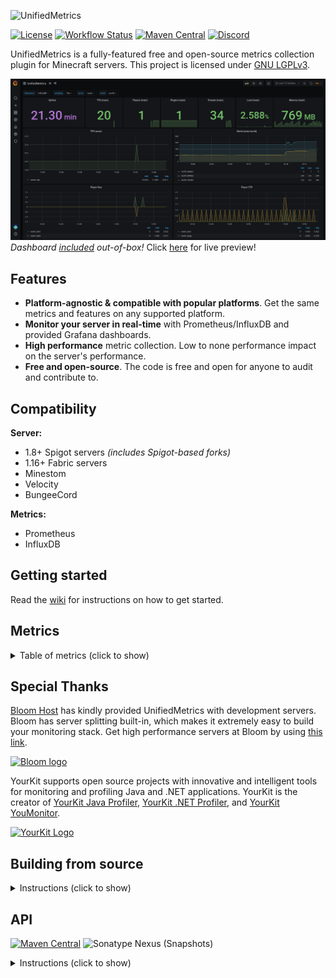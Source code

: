 ![UnifiedMetrics](.github/assets/banner.png)

[![License](https://img.shields.io/github/license/Cubxity/UnifiedMetrics?style=flat-square)](COPYING.LESSER)
[![Workflow Status](https://img.shields.io/github/workflow/status/Cubxity/UnifiedMetrics/gradle-preview-ci/master?style=flat-square)](https://github.com/Cubxity/UnifiedMetrics/actions)
[![Maven Central](https://img.shields.io/maven-central/v/dev.cubxity.plugins/unifiedmetrics-api?color=green&style=flat-square)](https://search.maven.org/search?q=g:dev.cubxity.plugins%20a:unifiedmetrics-api)
[![Discord](https://img.shields.io/badge/join-discord-blue?style=flat-square)](https://discord.gg/kDDhqJmPpA)

UnifiedMetrics is a fully-featured free and open-source metrics collection plugin for Minecraft servers. This project is
licensed under [GNU LGPLv3](COPYING.LESSER).

[![Grafana Dashboard](.github/assets/grafana.png)](https://unifiedmetrics-demo.cubxity.dev)
*Dashboard [included](https://docs.cubxity.dev/docs/unifiedmetrics/guides/grafana) out-of-box!*
Click [here](https://unifiedmetrics-demo.cubxity.dev) for live preview!

## Features

- **Platform-agnostic & compatible with popular platforms**. Get the same metrics and features on any supported
  platform.
- **Monitor your server in real-time** with Prometheus/InfluxDB and provided Grafana dashboards.
- **High performance** metric collection. Low to none performance impact on the server's performance.
- **Free and open-source**. The code is free and open for anyone to audit and contribute to.

## Compatibility

**Server:**

- 1.8+ Spigot servers *(includes Spigot-based forks)*
- 1.16+ Fabric servers
- Minestom
- Velocity
- BungeeCord

**Metrics:**

- Prometheus
- InfluxDB

## Getting started

Read the [wiki](https://docs.cubxity.dev/docs/unifiedmetrics/intro) for instructions on how to get started.

## Metrics

<details> 
  <summary>Table of metrics (click to show)</summary>

| Collector     | Description                                     | Platform         | Default |
| ------------- | ----------------------------------------------- | ---------------- | ------- |
| systemGc      | Garbage collection duration and freed bytes     | All              | true    |
| systemMemory  | Memory used, committed, max and init            | All              | true    |
| systemProcess | CPU load, seconds, and process start time       | All              | true    |
| systemThread  | Current, daemon, started, and peak thread count | All              | true    |
| events        | Login, join, quit, chat, and ping event counter | All              | true    |
| server        | Plugins count and player counts                 | All              | true    |
| tick          | Tick duration histogram                         | Bukkit, Minestom | true    |
| world         | World entities, players, and chunks count       | Bukkit, Minestom | true    |

</details>

## Special Thanks

[Bloom Host](https://billing.bloom.host/aff.php?aff=9) has kindly provided UnifiedMetrics with development servers.
Bloom has server splitting built-in, which makes it extremely easy to build your monitoring stack. Get high performance
servers at Bloom by using [this link](https://billing.bloom.host/aff.php?aff=9).

[![Bloom logo](https://billing.bloom.host/templates/lagom/assets/img/logo/logo_big_inverse.svg)](https://billing.bloom.host/aff.php?aff=9)

YourKit supports open source projects with innovative and intelligent tools for monitoring and profiling Java and .NET
applications. YourKit is the creator of [YourKit Java Profiler](https://www.yourkit.com/java/profiler/),
[YourKit .NET Profiler](https://www.yourkit.com/.net/profiler/),
and [YourKit YouMonitor](https://www.yourkit.com/youmonitor/).

[![YourKit Logo](https://www.yourkit.com/images/yklogo.png)](https://www.yourkit.com/)

## Building from source

<details> 
  <summary>Instructions (click to show)</summary>

**Requirements:**

- JDK 8+ (16+ for Fabric, 17+ for Minestom)
- Git (Optional)

To build UnifiedMetrics, you need to obtain the source code first. You can download the source from GitHub or use the
Git CLI.

```bash
$ git clone https://github.com/Cubxity/UnifiedMetrics && cd UnifiedMetrics
```

Open a terminal in the cloned directory and run the following command. The following command will build all subprojects.

```bash
$ ./gradlew assemble -x signArchives
```

> `-x signArchives` is required to skip signing, unless you have signing set up

To build a specific subproject, you can prefix it with the subproject path. For example:

```bash
$ ./gradlew :unifiedmetrics-platform-bukkit:assemble -x signArchives
```

The output artifacts can be found in `subproject/build/libs`.
</details>

## API

[![Maven Central](https://img.shields.io/maven-central/v/dev.cubxity.plugins/unifiedmetrics-api?color=green&style=flat-square)](https://search.maven.org/search?q=g:dev.cubxity.plugins%20a:unifiedmetrics-api)
![Sonatype Nexus (Snapshots)](https://img.shields.io/nexus/s/dev.cubxity.plugins/unifiedmetrics-api?color=yellow&label=snapshots&server=https%3A%2F%2Fs01.oss.sonatype.org&style=flat-square)

<details> 
  <summary>Instructions (click to show)</summary>

### Examples

Example plugins can be found under [examples](examples) directory.

### Gradle (Kotlin)

```kotlin
repositories {
    mavenCentral()

    // Snapshots repository (only required for -SNAPSHOT versions)
    maven("https://s01.oss.sonatype.org/content/repositories/snapshots/")
}
```

```kotlin
dependencies {
    // Replace this with the desired version
    compileOnly("dev.cubxity.plugins", "unifiedmetrics-api", "0.3.6")
}
```

### Usage

Add `:unifiedmetrics-api` as a dependency (compileOnly/provided). Prefer using platform's service manager if possible.

```kotlin
import dev.cubxity.plugins.metrics.api.UnifiedMetricsProvider

/* ... */

val api = UnifiedMetricsProvider.get()
```

</details>
